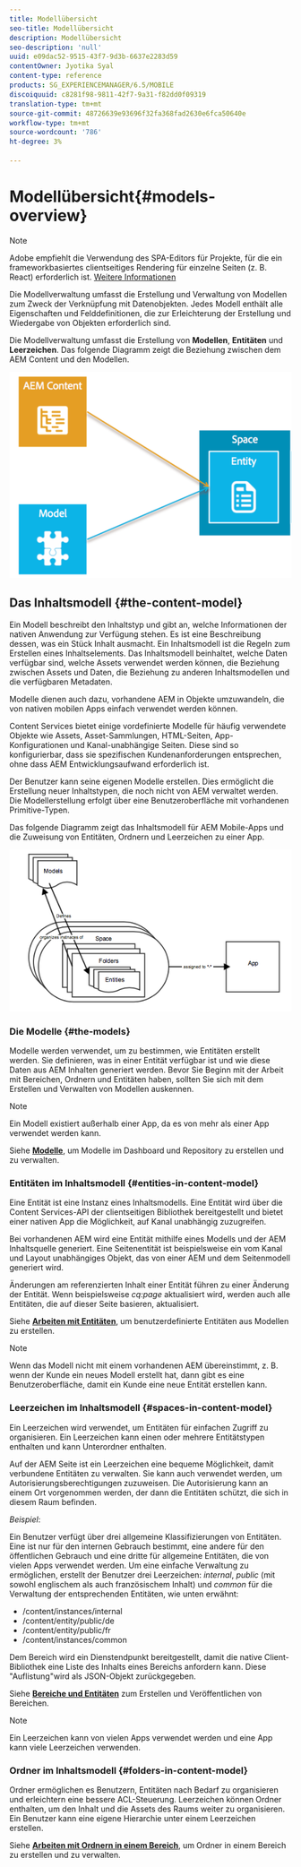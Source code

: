 ```yaml
---
title: Modellübersicht
seo-title: Modellübersicht
description: Modellübersicht
seo-description: 'null'
uuid: e09dac52-9515-43f7-9d3b-6637e2283d59
contentOwner: Jyotika Syal
content-type: reference
products: SG_EXPERIENCEMANAGER/6.5/MOBILE
discoiquuid: c8281f98-9811-42f7-9a31-f82dd0f09319
translation-type: tm+mt
source-git-commit: 48726639e93696f32fa368fad2630e6fca50640e
workflow-type: tm+mt
source-wordcount: '786'
ht-degree: 3%

---
```



# Modellübersicht{#models-overview}

>[!NOTE]
>
>Adobe empfiehlt die Verwendung des SPA-Editors für Projekte, für die ein frameworkbasiertes clientseitiges Rendering für einzelne Seiten (z. B. React) erforderlich ist. [Weitere Informationen](/help/sites-developing/spa-overview.md)

Die Modellverwaltung umfasst die Erstellung und Verwaltung von Modellen zum Zweck der Verknüpfung mit Datenobjekten. Jedes Modell enthält alle Eigenschaften und Felddefinitionen, die zur Erleichterung der Erstellung und Wiedergabe von Objekten erforderlich sind.

Die Modellverwaltung umfasst die Erstellung von **Modellen**, **Entitäten** und **Leerzeichen**. Das folgende Diagramm zeigt die Beziehung zwischen dem AEM Content und den Modellen.

![chlimage_1-81](assets/chlimage_1-81.png)

## Das Inhaltsmodell {#the-content-model}

Ein Modell beschreibt den Inhaltstyp und gibt an, welche Informationen der nativen Anwendung zur Verfügung stehen. Es ist eine Beschreibung dessen, was ein Stück Inhalt ausmacht. Ein Inhaltsmodell ist die Regeln zum Erstellen eines Inhaltselements. Das Inhaltsmodell beinhaltet, welche Daten verfügbar sind, welche Assets verwendet werden können, die Beziehung zwischen Assets und Daten, die Beziehung zu anderen Inhaltsmodellen und die verfügbaren Metadaten.

Modelle dienen auch dazu, vorhandene AEM in Objekte umzuwandeln, die von nativen mobilen Apps einfach verwendet werden können.

Content Services bietet einige vordefinierte Modelle für häufig verwendete Objekte wie Assets, Asset-Sammlungen, HTML-Seiten, App-Konfigurationen und Kanal-unabhängige Seiten. Diese sind so konfigurierbar, dass sie spezifischen Kundenanforderungen entsprechen, ohne dass AEM Entwicklungsaufwand erforderlich ist.

Der Benutzer kann seine eigenen Modelle erstellen. Dies ermöglicht die Erstellung neuer Inhaltstypen, die noch nicht von AEM verwaltet werden. Die Modellerstellung erfolgt über eine Benutzeroberfläche mit vorhandenen Primitive-Typen.

Das folgende Diagramm zeigt das Inhaltsmodell für AEM Mobile-Apps und die Zuweisung von Entitäten, Ordnern und Leerzeichen zu einer App.

![chlimage_1-82](assets/chlimage_1-82.png)

### Die Modelle {#the-models}

Modelle werden verwendet, um zu bestimmen, wie Entitäten erstellt werden. Sie definieren, was in einer Entität verfügbar ist und wie diese Daten aus AEM Inhalten generiert werden. Bevor Sie Beginn mit der Arbeit mit Bereichen, Ordnern und Entitäten haben, sollten Sie sich mit dem Erstellen und Verwalten von Modellen auskennen.

>[!NOTE]
>
>Ein Modell existiert außerhalb einer App, da es von mehr als einer App verwendet werden kann.


Siehe **[Modelle](/help/mobile/administer-mobile-apps.md)**, um Modelle im Dashboard und Repository zu erstellen und zu verwalten.

### Entitäten im Inhaltsmodell {#entities-in-content-model}

Eine Entität ist eine Instanz eines Inhaltsmodells. Eine Entität wird über die Content Services-API der clientseitigen Bibliothek bereitgestellt und bietet einer nativen App die Möglichkeit, auf Kanal unabhängig zuzugreifen.

Bei vorhandenen AEM wird eine Entität mithilfe eines Modells und der AEM Inhaltsquelle generiert. Eine Seitenentität ist beispielsweise ein vom Kanal und Layout unabhängiges Objekt, das von einer AEM und dem Seitenmodell generiert wird.

Änderungen am referenzierten Inhalt einer Entität führen zu einer Änderung der Entität. Wenn beispielsweise *cq:page* aktualisiert wird, werden auch alle Entitäten, die auf dieser Seite basieren, aktualisiert.

Siehe **[Arbeiten mit Entitäten](/help/mobile/spaces-and-entities.md)**, um benutzerdefinierte Entitäten aus Modellen zu erstellen.

>[!NOTE]
>
>Wenn das Modell nicht mit einem vorhandenen AEM übereinstimmt, z. B. wenn der Kunde ein neues Modell erstellt hat, dann gibt es eine Benutzeroberfläche, damit ein Kunde eine neue Entität erstellen kann.


### Leerzeichen im Inhaltsmodell {#spaces-in-content-model}

Ein Leerzeichen wird verwendet, um Entitäten für einfachen Zugriff zu organisieren. Ein Leerzeichen kann einen oder mehrere Entitätstypen enthalten und kann Unterordner enthalten.

Auf der AEM Seite ist ein Leerzeichen eine bequeme Möglichkeit, damit verbundene Entitäten zu verwalten. Sie kann auch verwendet werden, um Autorisierungsberechtigungen zuzuweisen. Die Autorisierung kann an einem Ort vorgenommen werden, der dann die Entitäten schützt, die sich in diesem Raum befinden.

*Beispiel*:

Ein Benutzer verfügt über drei allgemeine Klassifizierungen von Entitäten. Eine ist nur für den internen Gebrauch bestimmt, eine andere für den öffentlichen Gebrauch und eine dritte für allgemeine Entitäten, die von vielen Apps verwendet werden. Um eine einfache Verwaltung zu ermöglichen, erstellt der Benutzer drei Leerzeichen: *internal*, *public* (mit sowohl englischem als auch französischem Inhalt) und *common* für die Verwaltung der entsprechenden Entitäten, wie unten erwähnt:

* /content/instances/internal
* /content/entity/public/de
* /content/entity/public/fr
* /content/instances/common

Dem Bereich wird ein Dienstendpunkt bereitgestellt, damit die native Client-Bibliothek eine Liste des Inhalts eines Bereichs anfordern kann. Diese &quot;Auflistung&quot;wird als JSON-Objekt zurückgegeben.

Siehe **[Bereiche und Entitäten](/help/mobile/spaces-and-entities.md)** zum Erstellen und Veröffentlichen von Bereichen.

>[!NOTE]
>
>Ein Leerzeichen kann von vielen Apps verwendet werden und eine App kann viele Leerzeichen verwenden.

### Ordner im Inhaltsmodell {#folders-in-content-model}

Ordner ermöglichen es Benutzern, Entitäten nach Bedarf zu organisieren und erleichtern eine bessere ACL-Steuerung. Leerzeichen können Ordner enthalten, um den Inhalt und die Assets des Raums weiter zu organisieren. Ein Benutzer kann eine eigene Hierarchie unter einem Leerzeichen erstellen.

Siehe **[Arbeiten mit Ordnern in einem Bereich](/help/mobile/spaces-and-entities.md)**, um Ordner in einem Bereich zu erstellen und zu verwalten.
